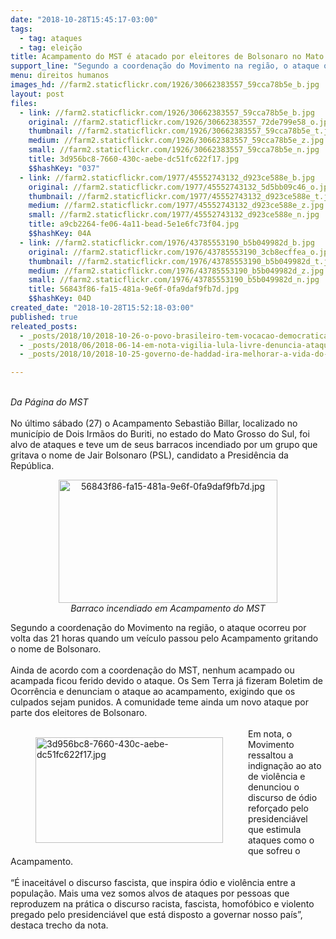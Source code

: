```yaml
---
date: "2018-10-28T15:45:17-03:00"
tags:
  - tag: ataques
  - tag: eleição
title: Acampamento do MST é atacado por eleitores de Bolsonaro no Mato Grosso do Sul
support_line: "Segundo a coordenação do Movimento na região, o ataque ocorreu por volta das 21 horas quando um veículo passou pelo Acampamento gritando o nome de Bolsonaro"
menu: direitos humanos
images_hd: //farm2.staticflickr.com/1926/30662383557_59cca78b5e_b.jpg
layout: post
files:
  - link: //farm2.staticflickr.com/1926/30662383557_59cca78b5e_b.jpg
    original: //farm2.staticflickr.com/1926/30662383557_72de799e58_o.jpg
    thumbnail: //farm2.staticflickr.com/1926/30662383557_59cca78b5e_t.jpg
    medium: //farm2.staticflickr.com/1926/30662383557_59cca78b5e_z.jpg
    small: //farm2.staticflickr.com/1926/30662383557_59cca78b5e_n.jpg
    title: 3d956bc8-7660-430c-aebe-dc51fc622f17.jpg
    $$hashKey: "037"
  - link: //farm2.staticflickr.com/1977/45552743132_d923ce588e_b.jpg
    original: //farm2.staticflickr.com/1977/45552743132_5d5bb09c46_o.jpg
    thumbnail: //farm2.staticflickr.com/1977/45552743132_d923ce588e_t.jpg
    medium: //farm2.staticflickr.com/1977/45552743132_d923ce588e_z.jpg
    small: //farm2.staticflickr.com/1977/45552743132_d923ce588e_n.jpg
    title: a9cb2264-fe06-4a11-bead-5e1e6fc73f04.jpg
    $$hashKey: 04A
  - link: //farm2.staticflickr.com/1976/43785553190_b5b049982d_b.jpg
    original: //farm2.staticflickr.com/1976/43785553190_3cb8ecffea_o.jpg
    thumbnail: //farm2.staticflickr.com/1976/43785553190_b5b049982d_t.jpg
    medium: //farm2.staticflickr.com/1976/43785553190_b5b049982d_z.jpg
    small: //farm2.staticflickr.com/1976/43785553190_b5b049982d_n.jpg
    title: 56843f86-fa15-481a-9e6f-0fa9daf9fb7d.jpg
    $$hashKey: 04D
created_date: "2018-10-28T15:52:18-03:00"
published: true
releated_posts:
  - _posts/2018/10/2018-10-26-o-povo-brasileiro-tem-vocacao-democratica-antiditatorial-e-antifascista.md
  - _posts/2018/06/2018-06-14-em-nota-vigilia-lula-livre-denuncia-ataques-sofridos-na-noite-desta-quinta-feira-14.md
  - _posts/2018/10/2018-10-25-governo-de-haddad-ira-melhorar-a-vida-do-agricultor-familiar-e-campones-brasileiro.md

---
```

<div><br />
<em>Da P&aacute;gina do MST</em><br />
&nbsp;</div>

<div>No &uacute;ltimo s&aacute;bado (27) o Acampamento Sebasti&atilde;o Billar, localizado no munic&iacute;pio de Dois Irm&atilde;os do Buriti, no estado do Mato Grosso do Sul, foi alvo de ataques e teve um de seus barracos incendiado por um grupo que gritava o nome de Jair Bolsonaro (PSL), candidato a Presid&ecirc;ncia da Rep&uacute;blica.
<div style="text-align:center">
<figure class="image" style="display:inline-block"><img alt="56843f86-fa15-481a-9e6f-0fa9daf9fb7d.jpg" height="197" src="//farm2.staticflickr.com/1976/43785553190_b5b049982d_b.jpg" width="350" />
<figcaption><em>Barraco incendiado em Acampamento do MST</em></figcaption>
</figure>
</div>
</div>

<div>Segundo a coordena&ccedil;&atilde;o do Movimento na regi&atilde;o, o ataque ocorreu por volta das 21 horas quando um ve&iacute;culo passou pelo Acampamento gritando o nome de Bolsonaro.&nbsp;<br />
&nbsp;</div>

<div>Ainda de acordo com a coordena&ccedil;&atilde;o do MST, nenhum acampado ou acampada ficou ferido devido o ataque. Os Sem Terra j&aacute; fizeram Boletim de Ocorr&ecirc;ncia e denunciam o ataque ao acampamento, exigindo que os culpados sejam punidos. A comunidade teme ainda um novo ataque por parte dos eleitores de Bolsonaro.<br />
&nbsp;</div>

<figure class="image" style="float:left"><img alt="3d956bc8-7660-430c-aebe-dc51fc622f17.jpg" height="169" src="//farm2.staticflickr.com/1926/30662383557_59cca78b5e_b.jpg" width="300" />
<figcaption></figcaption>
</figure>

<div>Em nota, o Movimento ressaltou a indigna&ccedil;&atilde;o ao ato de viol&ecirc;ncia e denunciou o discurso de &oacute;dio refor&ccedil;ado pelo presidenci&aacute;vel que estimula ataques como o que sofreu o Acampamento.<br />
&nbsp;</div>

<div>&ldquo;&Eacute; inaceit&aacute;vel o discurso fascista, que inspira &oacute;dio e viol&ecirc;ncia entre a popula&ccedil;&atilde;o. Mais uma vez somos alvos de ataques por pessoas que reproduzem na pr&aacute;tica o discurso racista, fascista, homof&oacute;bico e violento pregado pelo presidenci&aacute;vel que est&aacute; disposto a governar nosso pa&iacute;s&rdquo;, destaca trecho da nota.</div>
